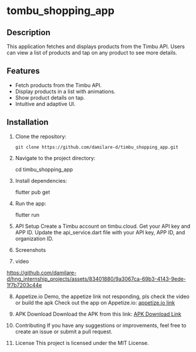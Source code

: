 # tombu_shopping_app

## Description
This application fetches and displays products from the Timbu API. Users can view a list of products and tap on any product to see more details.

## Features
- Fetch products from the Timbu API.
- Display products in a list with animations.
- Show product details on tap.
- Intuitive and adaptive UI.

## Installation
1. Clone the repository:
   ```
   git clone https://github.com/damilare-d/timbu_shopping_app.git
2. Navigate to the project directory:

      cd timbu_shopping_app
3. Install dependencies:

    flutter pub get 
4. Run the app:

    flutter run 
5. API Setup
Create a Timbu account on timbu.cloud.
Get your API key and APP ID.
Update the api_service.dart file with your API key, APP ID, and organization ID. 

6. Screenshots

7. video

https://github.com/damilare-d/hng_internship_projects/assets/83401880/9a3067ca-69b3-4143-9ede-1f7b7203c44e


8. Appetize.io Demo, the appetize link not responding, pls check the video or build the apk
Check out the app on Appetize.io: [appetize.io link](https://appetize.io/app/android/com.example.tombu_shopping_app?device=pixel7&osVersion=13.0)

9. APK Download
Download the APK from this link: [APK Download Link](https://drive.google.com/file/d/1TIWMqrGLsa6t2fQT1z5bIk6nJgt0K8nQ/view?usp=sharing)

10. Contributing
If you have any suggestions or improvements, feel free to create an issue or submit a pull request.

11. License
This project is licensed under the MIT License.
